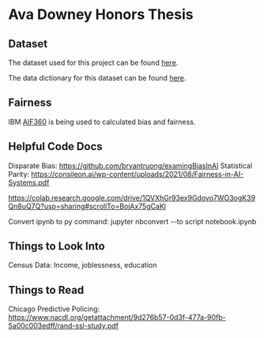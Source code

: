 # Ava Downey Honors Thesis

## Dataset

The dataset used for this project can be found [here](https://data.cityofchicago.org/Public-Safety/Strategic-Subject-List-Historical/4aki-r3np).

The data dictionary for this dataset can be found [here](https://www.opendatanetwork.com/dataset/data.cityofchicago.org/4aki-r3np).

## Fairness

IBM [AIF360](https://github.com/Trusted-AI/AIF360/tree/master) is being used to calculated bias and fairness.

## Helpful Code Docs

Disparate Bias: https://github.com/bryantruong/examingBiasInAI
Statistical Parity: https://consileon.ai/wp-content/uploads/2021/08/Fairness-in-AI-Systems.pdf 

https://colab.research.google.com/drive/1QVXhGr93ex9Gdovo7WO3ogK39Qn8uQ7Q?usp=sharing#scrollTo=BojAx75gCaKl

Convert ipynb to py command: jupyter nbconvert --to script notebook.ipynb

## Things to Look Into

Census Data: Income, joblessness, education

## Things to Read

Chicago Predictive Policing: https://www.nacdl.org/getattachment/9d276b57-0d3f-477a-90fb-5a00c003edff/rand-ssl-study.pdf 
